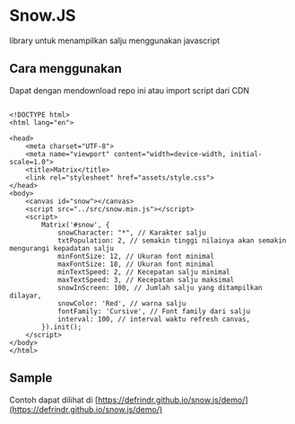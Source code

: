 # Snow.JS
library untuk menampilkan salju menggunakan javascript


## Cara menggunakan
Dapat dengan mendownload repo ini atau
import script dari CDN
```

<!DOCTYPE html>
<html lang="en">

<head>
    <meta charset="UTF-8">
    <meta name="viewport" content="width=device-width, initial-scale=1.0">
    <title>Matrix</title>
    <link rel="stylesheet" href="assets/style.css">
</head>
<body>
    <canvas id="snow"></canvas>
    <script src="../src/snow.min.js"></script>
    <script>
        Matrix('#snow', {
            snowCharacter: "*", // Karakter salju
            txtPopulation: 2, // semakin tinggi nilainya akan semakin mengurangi kepadatan salju
            minFontSize: 12, // Ukuran font minimal
            maxFontSize: 18, // Ukuran font minimal
            minTextSpeed: 2, // Kecepatan salju minimal
            maxTextSpeed: 3, // Kecepatan salju maksimal
            snowInScreen: 100, // Jumlah salju yang ditampilkan dilayar,
            snowColor: 'Red', // warna salju
            fontFamily: 'Cursive', // Font family dari salju
            interval: 100, // interval waktu refresh canvas,
        }).init();
    </script>
</body>
</html>
```

## Sample
Contoh dapat dilihat di
[https://defrindr.github.io/snow.js/demo/](https://defrindr.github.io/snow.js/demo/) 
